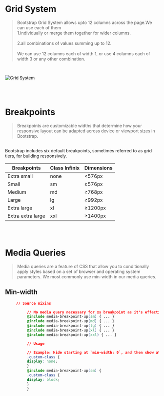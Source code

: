 # Grid System

> Bootstrap Grid System allows upto 12 columns across the page.We can use each of them      
     1.individually or merge them together for wider columns.
     \
     \
     2.all combinations of values summing up to 12. 
     \
     \
We can use 12 columns each of width 1, or use 4 columns each of width 3 or any other combination.

<br/>

![Grid System](https://media.geeksforgeeks.org/wp-content/uploads/Bootstrap-part-2.png)

<br /><br />

# Breakpoints
> Breakpoints are customizable widths that determine how your responsive layout can be adapted across device or viewport sizes in Bootstrap.

<br />
Bootstrap includes six default breakpoints, sometimes referred to as grid tiers, for building responsively. 


<br />

| Breakpoints            | Class Infinix       | Dimensions     |
|------------------------|---------------------|----------------|
| Extra small            | none                | <576px         |
| Small	               | sm	                 | ≥576px         |
| Medium	               | md	                 | ≥768px         |
| Large	               | lg	                 | ≥992px         | 
| Extra large	          | xl	                 | ≥1200px        |
| Extra extra large	     | xxl	            | ≥1400px        |

<br /><br />

# Media Queries
> Media queries are a feature of CSS that allow you to conditionally apply styles based on a set of browser and operating system parameters. We most commonly use min-width in our media queries.<br />


## Min-width
```css
     // Source mixins

          // No media query necessary for xs breakpoint as it's effectively `@media (min-width: 0) { ... }`
          @include media-breakpoint-up(sm) { ... }
          @include media-breakpoint-up(md) { ... }
          @include media-breakpoint-up(lg) { ... }
          @include media-breakpoint-up(xl) { ... }
          @include media-breakpoint-up(xxl) { ... }

          // Usage

          // Example: Hide starting at `min-width: 0`, and then show at the `sm` breakpoint
          .custom-class {
          display: none;
          }
          @include media-breakpoint-up(sm) {
          .custom-class {
          display: block;
          }
          }
```
